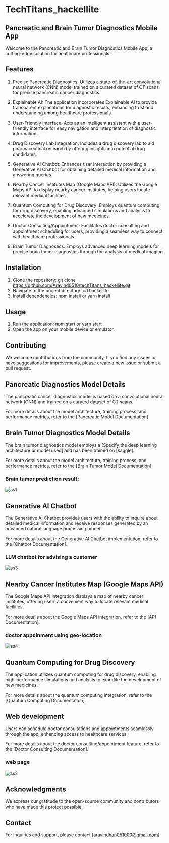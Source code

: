 # TechTitans_hackellite
## Pancreatic and Brain Tumor Diagnostics Mobile App

Welcome to the Pancreatic and Brain Tumor Diagnostics Mobile App, a cutting-edge solution for healthcare professionals.

## Features

1. Precise Pancreatic Diagnostics: Utilizes a state-of-the-art convolutional neural network (CNN) model trained on a curated dataset of CT scans for precise pancreatic cancer diagnostics.

2. Explainable AI: The application incorporates Explainable AI to provide transparent explanations for diagnostic results, enhancing trust and understanding among healthcare professionals.

3. User-Friendly Interface: Acts as an intelligent assistant with a user-friendly interface for easy navigation and interpretation of diagnostic information.

4. Drug Discovery Lab Integration: Includes a drug discovery lab to aid pharmaceutical research by offering insights into potential drug candidates.

5. Generative AI Chatbot: Enhances user interaction by providing a Generative AI Chatbot for obtaining detailed medical information and answering queries.

6. Nearby Cancer Institutes Map (Google Maps API): Utilizes the Google Maps API to display nearby cancer institutes, helping users locate relevant medical facilities.

7. Quantum Computing for Drug Discovery: Employs quantum computing for drug discovery, enabling advanced simulations and analysis to accelerate the development of new medicines.

8. Doctor Consulting/Appointment: Facilitates doctor consulting and appointment scheduling for users, providing a seamless way to connect with healthcare professionals.

9. Brain Tumor Diagnostics: Employs advanced deep learning models for precise brain tumor diagnostics through the analysis of medical imaging.

## Installation

1. Clone the repository: git clone https://github.com/Aravind0510/techTitans_hackellite.git
2. Navigate to the project directory: cd hackellite
3. Install dependencies: npm install or yarn install

## Usage

1. Run the application: npm start or yarn start
2. Open the app on your mobile device or emulator.

## Contributing

We welcome contributions from the community. If you find any issues or have suggestions for improvements, please create a new issue or submit a pull request.

## Pancreatic Diagnostics Model Details

The pancreatic cancer diagnostics model is based on a convolutional neural network (CNN) and trained on a curated dataset of CT scans.

For more details about the model architecture, training process, and performance metrics, refer to the [Pancreatic Model Documentation].

## Brain Tumor Diagnostics Model Details

The brain tumor diagnostics model employs a [Specify the deep learning architecture or model used] and has been trained on [kaggle].

For more details about the model architecture, training process, and performance metrics, refer to the [Brain Tumor Model Documentation].

### Brain tumor prediction result:

![ss1](https://github.com/Aravind0510/techTitans_hackellite/assets/106546654/97f05d14-3ef1-44d5-aba2-948d67aebd2e)

## Generative AI Chatbot

The Generative AI Chatbot provides users with the ability to inquire about detailed medical information and receive responses generated by an advanced natural language processing model.

For more details about the Generative AI Chatbot implementation, refer to the [Chatbot Documentation].

### LLM chatbot for advising a customer

![ss3](https://github.com/Aravind0510/techTitans_hackellite/assets/106546654/cb1afc7d-b6ce-42a5-91f9-0a139635c45e)


## Nearby Cancer Institutes Map (Google Maps API)

The Google Maps API integration displays a map of nearby cancer institutes, offering users a convenient way to locate relevant medical facilities.

For more details about the Google Maps API integration, refer to the [API Documentation].

### doctor appoinment using geo-location

![ss4](https://github.com/Aravind0510/techTitans_hackellite/assets/106546654/168fb59d-6f3c-4ff6-b508-2c2a21e500a1)

## Quantum Computing for Drug Discovery

The application utilizes quantum computing for drug discovery, enabling high-performance simulations and analysis to expedite the development of new medicines.

For more details about the quantum computing integration, refer to the [Quantum Computing Documentation].

## Web development

Users can schedule doctor consultations and appointments seamlessly through the app, enhancing access to healthcare services.

For more details about the doctor consulting/appointment feature, refer to the [Doctor Consulting Documentation].

### web page
![ss2](https://github.com/Aravind0510/techTitans_hackellite/assets/106546654/e9cbb0d3-3820-40af-b52b-bae273f821cd)


## Acknowledgments

We express our gratitude to the open-source community and contributors who have made this project possible.

## Contact

For inquiries and support, please contact [aravindhan051000@gmail.com].
